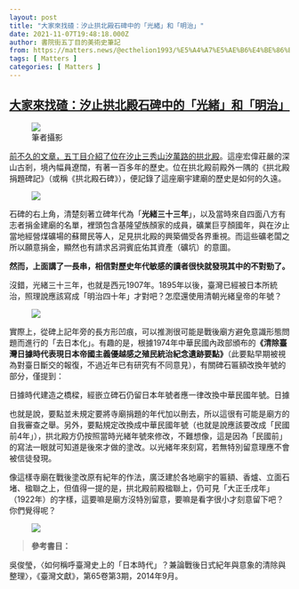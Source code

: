 ```yaml
---
layout: post
title: "大家來找碴：汐止拱北殿石碑中的「光緒」和「明治」"
date: 2021-11-07T19:48:18.000Z
author: 書院街五丁目的美術史筆記
from: https://matters.news/@ecthelion1993/%E5%A4%A7%E5%AE%B6%E4%BE%86%E6%89%BE%E7%A2%B4-%E6%B1%90%E6%AD%A2%E6%8B%B1%E5%8C%97%E6%AE%BF%E7%9F%B3%E7%A2%91%E4%B8%AD%E7%9A%84-%E5%85%89%E7%B7%92-%E5%92%8C-%E6%98%8E%E6%B2%BB-bafyreihudttddg6ciihyeb2dxsu2akd5sbpj4uwciuouhgt4szyfrfydqa
tags: [ Matters ]
categories: [ Matters ]
---
```

<!--1636314498000-->
[大家來找碴：汐止拱北殿石碑中的「光緒」和「明治」](https://matters.news/@ecthelion1993/%E5%A4%A7%E5%AE%B6%E4%BE%86%E6%89%BE%E7%A2%B4-%E6%B1%90%E6%AD%A2%E6%8B%B1%E5%8C%97%E6%AE%BF%E7%9F%B3%E7%A2%91%E4%B8%AD%E7%9A%84-%E5%85%89%E7%B7%92-%E5%92%8C-%E6%98%8E%E6%B2%BB-bafyreihudttddg6ciihyeb2dxsu2akd5sbpj4uwciuouhgt4szyfrfydqa)
------

<div>
<figure class="image"><img src="https://assets.matters.news/embed/de6cd699-c96b-4bdd-960b-34c7b2febc03.jpeg" data-asset-id="de6cd699-c96b-4bdd-960b-34c7b2febc03" referrerpolicy="no-referrer"><figcaption><span>筆者攝影</span></figcaption></figure><p><a href="https://matters.news/@ecthelion1993/%E7%96%AB%E6%83%85%E6%99%82%E6%9C%9F%E5%B0%8B%E8%A8%AA%E7%A5%9E%E6%98%8E%E9%84%89-%E6%B1%90%E6%AD%A2%E6%8B%B1%E5%8C%97%E6%AE%BF%E7%9A%84%E6%97%A5%E5%BC%8F%E9%A2%A8%E6%83%85-bafyreigieomyy2pmqgcpvzcwwl6gazfqpgks7oslwzaifkh5h4t5273tt4" rel="noopener noreferrer" target="_blank">前不久的文章，五丁目介紹了位在汐止三秀山汐萬路的拱北殿</a>。這座宏偉莊嚴的深山古剎，境內幅員遼闊，有著一百多年的歷史。位在拱北殿前殿外一隅的《拱北殿捐題碑記》（或稱《拱北殿石碑》），便記錄了這座廟宇建廟的歷史是如何的久遠。</p><figure class="image"><img src="https://assets.matters.news/embed/43ccee7d-a572-4293-98e6-9a6dcd13b1d4.jpeg" data-asset-id="43ccee7d-a572-4293-98e6-9a6dcd13b1d4" referrerpolicy="no-referrer"><figcaption><span></span></figcaption></figure><p>石碑的右上角，清楚刻著立碑年代為「<strong>光緒三十三年</strong>」，以及當時來自四面八方有志者捐金建廟的名單，裡頭包含基隆望族顏家的成員，礦業巨亨顏國年，與在汐止當地經營煤礦場的蘇爾民等人，足見拱北殿的興築備受各界重視。而這些礦老闆之所以願意捐金，顯然也有請求呂洞賓庇佑其資產（礦坑）的意圖。</p><p><strong>然而，上面講了一長串，相信對歷史年代敏感的讀者很快就發現其中的不對勁了。</strong></p><p>沒錯，光緒三十三年，也就是西元1907年。1895年以後，臺灣已經被日本所統治，照理說應該寫成「明治四十年」才對吧？怎麼還使用清朝光緒皇帝的年號？</p><figure class="image"><img src="https://assets.matters.news/embed/841fe323-d5d7-4689-954b-0939fd06f358.jpeg" data-asset-id="841fe323-d5d7-4689-954b-0939fd06f358" referrerpolicy="no-referrer"><figcaption><span></span></figcaption></figure><p>實際上，從碑上記年旁的長方形凹痕，可以推測很可能是戰後廟方避免意識形態問題而進行的「去日本化」。有趣的是，根據1974年中華民國內政部頒布的<strong>《清除臺灣日據時代表現日本帝國主義優越感之殖民統治紀念遺跡要點》</strong>（此要點早期被視為對臺日斷交的報復，不過近年已有研究有不同意見），有關碑石匾額改換年號的部分，僅提到：</p><pre class="ql-syntax" spellcheck="false">日據時代建造之橋樑，經嵌立碑石仍留日本年號者應一律改換中華民國年號。日據時代遺留之寺廟捐題石碑或匾額以及日據時代營葬之墳墓碑刻等單純使用日本年號者暫准維持現況。</pre><p>也就是說，要點並未規定要將寺廟捐題的年代加以刪去，所以這很有可能是廟方的自我審查之舉。另外，要點規定改換成中華民國年號（也就是說應該要改成「民國前4年」），拱北殿方仍按照當時光緒年號來修改，不難想像，這是因為「民國前」的寫法一眼就可知道是後來才做的塗改。以光緒年來刻寫，若無特別留意理應不會被信徒發現。</p><p>像這樣寺廟在戰後塗改原有紀年的作法，廣泛建於各地廟宇的匾額、香爐、立面石堵、楹聯之上，但值得一提的是，拱北殿前殿楹聯上，仍可見「大正壬戌年」（1922年）的字樣，這要嘛是廟方沒特別留意，要嘛是看字很小才刻意留下吧？你們覺得呢？</p><figure class="image"><img src="https://assets.matters.news/embed/4b25753b-349d-41cd-87c6-b041d088ec8d.jpeg" data-asset-id="4b25753b-349d-41cd-87c6-b041d088ec8d" referrerpolicy="no-referrer"><figcaption><span></span></figcaption></figure><blockquote><strong>參考書目：</strong></blockquote><p>吳俊瑩，〈如何稱呼臺灣史上的「日本時代」？兼論戰後日式紀年與意象的清除與整理〉，《臺灣文獻》，第65卷第3期，2014年9月。</p>
</div>
